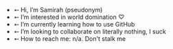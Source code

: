 - ➵ Hi, I’m Samirah (pseudonym)
- ➵ I’m interested in world domination ♡
- ➵ I’m currently learning how to use GitHub
- ➵ I’m looking to collaborate on literally nothing, I suck
- ➵ How to reach me: n/a. Don't stalk me

<!---
herena786/herena786 is a ✨ special ✨ repository because its `README.md` (this file) appears on your GitHub profile.
You can click the Preview link to take a look at your changes.
--->
